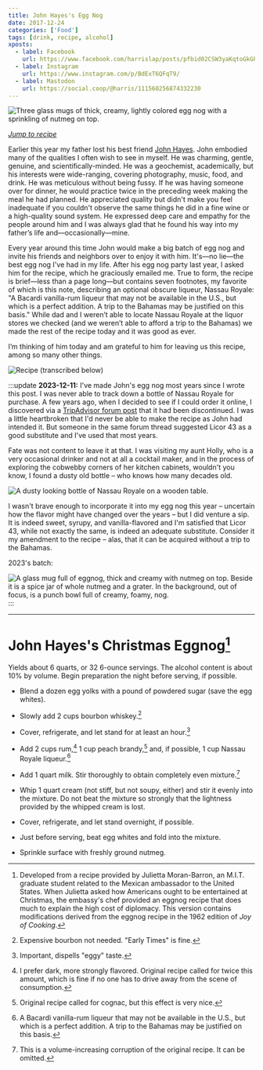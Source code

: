 ```yaml
---
title: John Hayes's Egg Nog
date: 2017-12-24
categories: ['Food']
tags: [drink, recipe, alcohol]
xposts:
  - label: Facebook
    url: https://www.facebook.com/harrislap/posts/pfbid02CSW3yaKqtoGkGPA3EX4rkNBDGUTgdbPLWUz3hUA8zjWFeDX9EZ2tNozU1VZNPqsXl
  - label: Instagram
    url: https://www.instagram.com/p/BdExT6QFqT9/
  - label: Mastodon
    url: https://social.coop/@harris/111560256874332230
---
```


![Three glass mugs of thick, creamy, lightly colored egg nog with a sprinkling of nutmeg on top.](/media/john-hayes-egg-nog/cups.jpg)

[_Jump to recipe_](#eggnog-recipe)

Earlier this year my father lost his best friend [John Hayes][]. John embodied many of the qualities I often wish to see in myself. He was charming, gentle, genuine, and scientifically-minded. He was a geochemist, academically, but his interests were wide-ranging, covering photography, music, food, and drink. He was meticulous without being fussy. If he was having someone over for dinner, he would practice twice in the preceding week making the meal he had planned. He appreciated quality but didn't make you feel inadequate if you couldn't observe the same things he did in a fine wine or a high-quality sound system. He expressed deep care and empathy for the people around him and I was always glad that he found his way into my father’s life and—occasionally—mine.

[John Hayes]: https://en.wikipedia.org/wiki/John_M._Hayes_(scientist)

Every year around this time John would make a big batch of egg nog and invite his friends and neighbors over to enjoy it with him. It's—no lie—the best egg nog I've had in my life. After his egg nog party last year, I asked him for the recipe, which he graciously emailed me. True to form, the recipe is brief—less than a page long—but contains seven footnotes, my favorite of which is this note, describing an optional obscure liqueur, Nassau Royale: "A Bacardi vanilla-rum liqueur that may not be available in the U.S., but which is a perfect addition. A trip to the Bahamas may be justified on this basis." While dad and I weren’t able to locate Nassau Royale at the liquor stores we checked (and we weren’t able to afford a trip to the Bahamas) we made the rest of the recipe today and it was good as ever.

I’m thinking of him today and am grateful to him for leaving us this recipe, among so many other things.

![Recipe (transcribed below)](/media/john-hayes-egg-nog/recipe.png)

:::update
**2023-12-11:** I've made John's egg nog most years since I wrote this post. I was never able to track down a bottle of Nassau Royale for purchase. A few years ago, when I decided to see if I could order it online, I discovered via a [TripAdvisor forum post][discontinued] that it had been discontinued. I was a little heartbroken that I'd never be able to make the recipe as John had intended it. But someone in the same forum thread suggested Licor 43 as a good substitute and I've used that most years.

Fate was not content to leave it at that. I was visiting my aunt Holly, who is a very occasional drinker and not at all a cocktail maker, and in the process of exploring the cobwebby corners of her kitchen cabinets, wouldn't you know, I found a dusty old bottle – who knows how many decades old.

![A dusty looking bottle of Nassau Royale on a wooden table.](/media/john-hayes-egg-nog/nassau-royale.jpg)

I wasn't brave enough to incorporate it into my egg nog this year – uncertain how the flavor might have changed over the years – but I did venture a sip. It is indeed sweet, syrupy, and vanilla-flavored and I'm satisfied that Licor 43, while not exactly the same, is indeed an adequate substitute. Consider it my amendment to the recipe – alas, that it can be acquired without a trip to the Bahamas.

2023's batch:

![A glass mug full of eggnog, thick and creamy with nutmeg on top. Beside it is a spice jar of whole nutmeg and a grater. In the background, out of focus, is a punch bowl full of creamy, foamy, nog.](/media/john-hayes-egg-nog/2023.jpg)
:::

[discontinued]: https://www.tripadvisor.com/ShowTopic-g147414-i129-k11893775-o30-Nassau_Royale_Discontinued-Bahamas.html

***

# <span id="eggnog-recipe">John Hayes's Christmas Eggnog[^1]</span>

Yields about 6 quarts, or 32 6-ounce servings. The alcohol content is about 10% by volume. Begin preparation the night before serving, if possible.

* Blend a dozen egg yolks with a pound of powdered sugar (save the egg whites).
* Slowly add 2 cups bourbon whiskey.[^2]
* Cover, refrigerate, and let stand for at least an hour.[^3]
* Add 2 cups rum,[^4] 1 cup peach brandy,[^5] and, if possible, 1 cup Nassau Royale liqueur.[^6]
* Add 1 quart milk. Stir thoroughly to obtain completely even mixture.[^7]
* Whip 1 quart cream (not stiff, but not soupy, either) and stir it evenly into the mixture. Do not beat the mixture so strongly that the lightness provided by the whipped cream is lost.
* Cover, refrigerate, and let stand overnight, if possible.

* Just before serving, beat egg whites and fold into the mixture.
* Sprinkle surface with freshly ground nutmeg.

[^1]: Developed from a recipe provided by Julietta Moran-Barron, an M.I.T. graduate student related to the Mexican ambassador to the United States. When Julietta asked how Americans ought to be entertained at Christmas, the embassy's chef provided an eggnog recipe that does much to explain the high cost of diplomacy. This version contains modifications derived from the eggnog recipe in the 1962 edition of _Joy of Cooking_.
[^2]: Expensive bourbon not needed. "Early Times" is fine.
[^3]: Important, dispells "eggy" taste.
[^4]: I prefer dark, more strongly flavored. Original recipe called for twice this amount, which is fine if no one has to drive away from the scene of consumption.
[^5]: Original recipe called for cognac, but this effect is very nice.
[^6]: A Bacardi vanilla-rum liqueur that may not be available in the U.S., but which is a perfect addition. A trip to the Bahamas may be justified on this basis.
[^7]: This is a volume-increasing corruption of the original recipe. It can be omitted.
